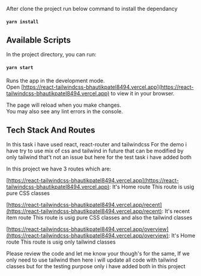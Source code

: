After clone the project run below command to install the dependancy

#### `yarn install`

## Available Scripts

In the project directory, you can run:

#### `yarn start`

Runs the app in the development mode.\
Open [https://react-tailwindcss-bhautikpatel8494.vercel.app](https://react-tailwindcss-bhautikpatel8494.vercel.app) to view it in your browser.

The page will reload when you make changes.\
You may also see any lint errors in the console.

## Tech Stack And Routes

In this task i have used react, react-router and tailwindcss
For the demo i have try to use mix of css and tailwind in future that can be modified by only tailwind that't not an issue but here for the test task i have added both

In this project we have 3 routes which are:

[https://react-tailwindcss-bhautikpatel8494.vercel.app](https://react-tailwindcss-bhautikpatel8494.vercel.app): It's Home route
This route is usig pure CSS classes

[https://react-tailwindcss-bhautikpatel8494.vercel.app/recent](https://react-tailwindcss-bhautikpatel8494.vercel.app/recent): It's recent item route
This route is usig pure CSS classes and also the tailwind classes

[https://react-tailwindcss-bhautikpatel8494.vercel.app/overview](https://react-tailwindcss-bhautikpatel8494.vercel.app/overview): It's Home route
This route is usig only tailwind classes

Please review the code and let me know your though's for the same, If we only need to use tailwind then here i will update all code with tailwind classes but for the testing purpose only i have added both in this project
